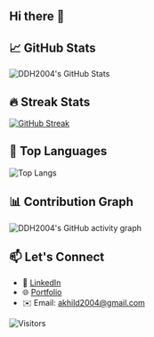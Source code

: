 ## Hi there 👋

## 📈 GitHub Stats

![DDH2004's GitHub Stats](https://github-readme-stats.vercel.app/api?username=DDH2004&show_icons=true&theme=tokyonight)

## 🔥 Streak Stats

[![GitHub Streak](https://streak-stats.demolab.com?user=DDH2004&theme=tokyonight&hide_border=true)](https://git.io/streak-stats)

## 🧠 Top Languages

![Top Langs](https://github-readme-stats.vercel.app/api/top-langs/?username=DDH2004&layout=compact&theme=tokyonight)

## 📊 Contribution Graph

![DDH2004's GitHub activity graph](https://github-readme-activity-graph.cyclic.app/graph?username=DDH2004&bg_color=1a1b27&color=9ecaed&line=9ecaed&point=403d3d&area=true&hide_border=true)

## 📫 Let's Connect

- 💼 [LinkedIn](https://www.linkedin.com/in/akhil-devarasetty-073a72244/)
- 🌐 [Portfolio](https://ddh2004.github.io)
- ✉️ Email: akhild2004@gmail.com

![Visitors](https://komarev.com/ghpvc/?username=DDH2004&color=blue)

<!--
**DDH2004/DDH2004** is a ✨ _special_ ✨ repository because its `README.md` (this file) appears on your GitHub profile.

Here are some ideas to get you started:

- 🔭 I’m currently working on ...
- 🌱 I’m currently learning ...
- 👯 I’m looking to collaborate on ...
- 🤔 I’m looking for help with ...
- 💬 Ask me about ...
- 📫 How to reach me: ...
- 😄 Pronouns: ...
- ⚡ Fun fact: ...
-->
